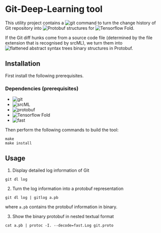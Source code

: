 # Git-Deep-Learning tool 

This utility project contains a ![git](https://github.com/git/git) command to
turn the change history of Git repository into
![Protobuf](https://github.com/google/protobuf) structures for ![Tensorflow
Fold](https://github.com/tensorflow/fold). 

If the Git diff hunks come from a source code file (determined by the file
extension that is recognised by srcML), we turn them into ![flattened abstract
syntax trees](https://github.com/yijunyu/fast) binary structures in Protobuf.

## Installation

First install the following prerequisites.
### Dependencies (prerequisites)
* ![git](https://github.com/git/git)
* ![srcML](http://www.srcml.org)
* ![protobuf](https://github.com/google/protobuf)
* ![Tensorflow Fold](https://github.com/tensorflow/fold)
* ![fast](https://github.com/yijunyu/fast)

Then perform the following commands to build the tool:
```
make
make install
```

## Usage

1. Display detailed log information of Git
```
git dl log
```

2. Turn the log information into a protobuf representation
```
git dl log | gitlog a.pb
```
where `a.pb` contains the protobuf information in binary.

3. Show the binary protobuf in nested textual format
```
cat a.pb | protoc -I. --decode=fast.Log git.proto
```
